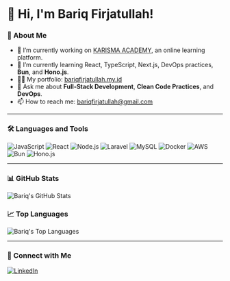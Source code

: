 # 👋 Hi, I'm Bariq Firjatullah!

### 🚀 About Me
- 🔭 I’m currently working on [KARISMA ACADEMY](https://karismaacademy.com), an online learning platform.
- 🌱 I’m currently learning React, TypeScript, Next.js, DevOps practices, **Bun**, and **Hono.js**.
- 👨‍💻 My portfolio: [bariqfirjatullah.my.id](https://bariqfirjatullah.my.id)
- 💬 Ask me about **Full-Stack Development**, **Clean Code Practices**, and **DevOps**.
- 📫 How to reach me: [bariqfirjatullah@gmail.com](mailto:bariqfirjatullah1803@gmail.com)

---

### 🛠️ Languages and Tools
![JavaScript](https://img.shields.io/badge/-JavaScript-F7DF1E?style=flat&logo=javascript&logoColor=black)
![React](https://img.shields.io/badge/-React-61DAFB?style=flat&logo=react&logoColor=white)
![Node.js](https://img.shields.io/badge/-Node.js-339933?style=flat&logo=node.js&logoColor=white)
![Laravel](https://img.shields.io/badge/-Laravel-FF2D20?style=flat&logo=laravel&logoColor=white)
![MySQL](https://img.shields.io/badge/-MySQL-4479A1?style=flat&logo=mysql&logoColor=white)
![Docker](https://img.shields.io/badge/-Docker-2496ED?style=flat&logo=docker&logoColor=white)
![AWS](https://img.shields.io/badge/-AWS-FF9900?style=flat&logo=amazonaws&logoColor=white)
![Bun](https://img.shields.io/badge/-Bun-000000?style=flat&logo=bun&logoColor=white)
![Hono.js](https://img.shields.io/badge/-Hono.js-01B8A8?style=flat&logo=hono&logoColor=white)

---

### 📊 GitHub Stats
![Bariq's GitHub Stats](https://github-readme-stats.vercel.app/api?username=bariqfirjatullah1803&show_icons=true&theme=blue)

### 📈 Top Languages
![Bariq's Top Languages](https://github-readme-stats.vercel.app/api/top-langs/?username=bariqfirjatullah1803&theme=blue&layout=compact)

---

### 🔗 Connect with Me
[![LinkedIn](https://img.shields.io/badge/-LinkedIn-blue?style=flat&logo=linkedin)](www.linkedin.com/in/bariq-firjatullah)
